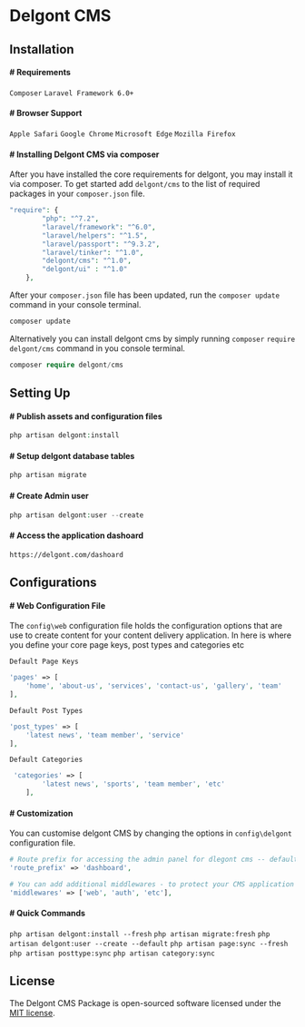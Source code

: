 
# Delgont CMS

## Installation

#### # Requirements
`Composer` `Laravel Framework 6.0+`

#### # Browser Support
`Apple Safari` `Google Chrome` `Microsoft Edge` `Mozilla Firefox`

#### # Installing Delgont CMS via composer

After you have installed the core requirements for delgont, you may install it via composer. To get started add `delgont/cms` to the list of required packages in your `composer.json` file.

```php
"require": {
        "php": "^7.2",
        "laravel/framework": "^6.0",
        "laravel/helpers": "^1.5",
        "laravel/passport": "^9.3.2",
        "laravel/tinker": "^1.0",
        "delgont/cms": "^1.0",
        "delgont/ui" : "^1.0"
    },
```

After your `composer.json` file has been updated, run the `composer update` command in your console terminal.

```php
composer update
```

Alternatively you can install delgont cms by simply running `composer` `require` `delgont/cms` command in you console terminal.

```php
composer require delgont/cms
```


## Setting Up

#### # Publish assets and configuration files
```php
php artisan delgont:install
```
#### # Setup delgont database tables
```php
php artisan migrate
```
#### # Create Admin user
```php
php artisan delgont:user --create
```
#### # Access the application dashoard
```composer
https://delgont.com/dashoard
```
## Configurations

#### # Web Configuration File

The `config\web` configuration file holds the configuration options that are use to create content for your content delivery application. In here is where you define your core page keys, post types and categories etc

`Default Page Keys`

```php
'pages' => [
    'home', 'about-us', 'services', 'contact-us', 'gallery', 'team'
],
```
`Default Post Types`

```php
'post_types' => [
    'latest news', 'team member', 'service'
],
```

`Default Categories`

```php
 'categories' => [
        'latest news', 'sports', 'team member', 'etc'
    ],
```
 
#### # Customization

You can customise delgont CMS by changing the options in `config\delgont` configuration file.

```php
# Route prefix for accessing the admin panel for dlegont cms -- default dashboard
'route_prefix' => 'dashboard',
```
```php
# You can add additional middlewares - to protect your CMS application
'middlewares' => ['web', 'auth', 'etc'],
 ```

 #### # Quick Commands

`php artisan delgont:install --fresh` `php artisan migrate:fresh` `php artisan delgont:user --create --default` `php artisan page:sync --fresh` `php artisan posttype:sync` `php artisan category:sync`

## License

The Delgont CMS Package is open-sourced software licensed under the [MIT license](https://opensource.org/licenses/MIT).




